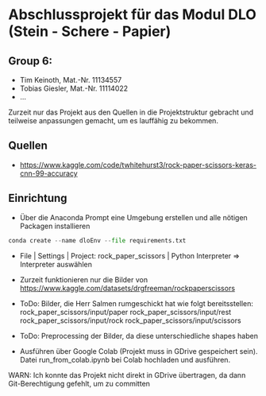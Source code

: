 # Abschlussprojekt für das Modul DLO (Stein - Schere - Papier)

## Group 6:
* Tim Keinoth, Mat.-Nr. 11134557
* Tobias Giesler, Mat.-Nr. 11114022
* ...

Zurzeit nur das Projekt aus den Quellen in die Projektstruktur gebracht und teilweise anpassungen gemacht, um es lauffähig zu bekommen.



## Quellen
* https://www.kaggle.com/code/twhitehurst3/rock-paper-scissors-keras-cnn-99-accuracy

## Einrichtung

* Über die Anaconda Prompt eine Umgebung erstellen und alle nötigen Packagen installieren
```python
conda create --name dloEnv --file requirements.txt
```

* File | Settings | Project: rock_paper_scissors | Python Interpreter => Interpreter auswählen

* Zurzeit funktionieren nur die Bilder von https://www.kaggle.com/datasets/drgfreeman/rockpaperscissors
* ToDo: Bilder, die Herr Salmen rumgeschickt hat wie folgt bereitsstellen:
rock_paper_scissors/input/paper
rock_paper_scissors/input/rest
rock_paper_scissors/input/rock
rock_paper_scissors/input/scissors
* ToDo: Preprocessing der Bilder, da diese unterschiedliche shapes haben


* Ausführen über Google Colab (Projekt muss in GDrive gespeichert sein). 
Datei run_from_colab.ipynb bei Colab hochladen und ausführen.

WARN: Ich konnte das Projekt nicht direkt in GDrive übertragen, da dann Git-Berechtigung gefehlt, um zu committen
